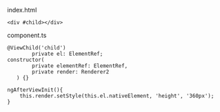 
 index.html

    <div #child></div>

 component.ts

    @ViewChild('child')
            private el: ElementRef;
    constructor(
            private elementRef: ElementRef,
            private render: Renderer2
       ) {}

    ngAfterViewInit(){
        this.render.setStyle(this.el.nativeElement, 'height', '360px');
    }



